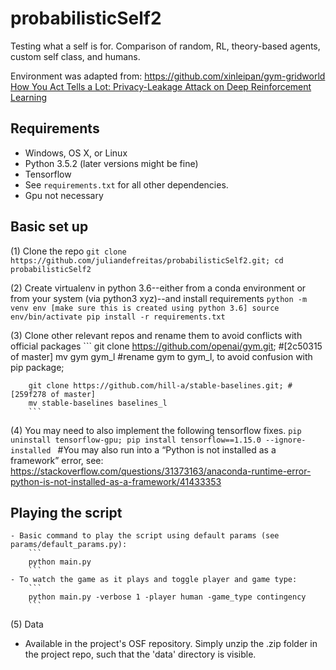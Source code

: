 # probabilisticSelf2

Testing what a self is for. Comparison of random, RL, theory-based agents, custom self class, and humans. 

Environment was adapted from: https://github.com/xinleipan/gym-gridworld
[How You Act Tells a Lot: Privacy-Leakage Attack on Deep Reinforcement Learning](https://arxiv.org/abs/1904.11082)

## Requirements

- Windows, OS X, or Linux 
- Python 3.5.2 (later versions might be fine)
- Tensorflow
- See `requirements.txt` for all other dependencies. 
- Gpu not necessary

##  Basic set up
(1) Clone the repo
        ```
        git clone https://github.com/juliandefreitas/probabilisticSelf2.git;
        cd probabilisticSelf2
        ```

(2) Create virtualenv in python 3.6--either from a conda environment or from your system (via python3 xyz)--and install requirements
        ```
        python -m venv env [make sure this is created using python 3.6]
        source env/bin/activate
        pip install -r requirements.txt
        ```

(3) Clone other relevant repos and rename them to avoid conflicts with official packages
        ```
        git clone https://github.com/openai/gym.git; #[2c50315 of master]
        mv gym gym_l #rename gym to gym_l, to avoid confusion with pip package;

        git clone https://github.com/hill-a/stable-baselines.git; #[259f278 of master]
        mv stable-baselines baselines_l 
        ```

(4) You may need to also implement the following tensorflow fixes.
        ```
        pip uninstall tensorflow-gpu;
        pip install tensorflow==1.15.0 --ignore-installed 
        ```
        #You may also run into a “Python is not installed as a framework” error, see: https://stackoverflow.com/questions/31373163/anaconda-runtime-error-python-is-not-installed-as-a-framework/41433353

##  Playing the script 

    - Basic command to play the script using default params (see params/default_params.py):
        ```
        python main.py 
        ```
    - To watch the game as it plays and toggle player and game type:
        ```
        python main.py -verbose 1 -player human -game_type contingency
        ```

(5) Data
- Available in the project's OSF repository. Simply unzip the .zip folder in the project repo, such that the 'data' directory is visible. 

